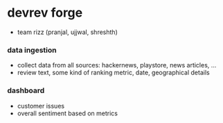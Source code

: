 # devrev forge

- team rizz (pranjal, ujjwal, shreshth)
### data ingestion

- collect data from all sources: hackernews, playstore, news articles, ...
- review text, some kind of ranking metric, date, geographical details

### dashboard

- customer issues
- overall sentiment based on metrics

